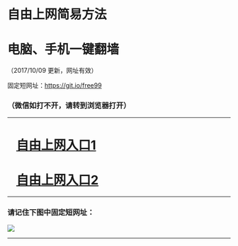 ﻿# 自由上网简易方法

# 电脑、手机一键翻墙

（2017/10/09 更新，网址有效）

固定短网址：https://git.io/free99

### （微信如打不开，请转到浏览器打开）


***





# &nbsp;&nbsp; <a href="http://ft208637882.fwq-tz-1001.info/fwqtz01.html?t=100900128056 " target="_blank">自由上网入口1</a>
# &nbsp;&nbsp; <a href="http://ft2040913571.fwq-tz-1002.info/fwqtz02.html?t=10090012085 " target="_blank">自由上网入口2</a>
***

### 请记住下图中固定短网址：

<img src="https://s3-us-west-2.amazonaws.com/fwq-1001/yjfq-20170905okok.png" /> 


***

